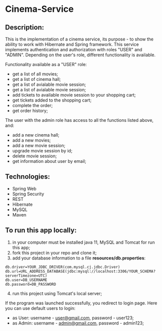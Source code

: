 # Cinema-Service


## Description:
This is the implementation of a cinema service, its purpose - to show the ability to work with Hibernate and Spring framework.
This service implements authentication and authorization with roles "USER" and "ADMIN". Depending on the user's role, different functionality is available.

Functionality available as a "USER" role:
* get a list of all movies;
* get a list of cinema hall;
* get a list of avialable movie session;
* get a list of avialable movie session;
* add tickets to available movie session to your shopping cart;
* get tickets added to the shopping cart;
* complete the order;
* get order history;

The user with the admin role has access to all the functions listed above, and:
* add a new cinema hall;
* add a new movies;
* add a new movie session;
* upgrade movie session by id;
* delete movie session;
* get information about user by email;

## Technologies:
* Spring Web
* Spring Security
* REST
* Hibernate
* MySQL
* Maven

## To run this app locally:
1. in your computer must be installed java 11, MySQL and Tomcat for run this app;
2. fork this project in your repo and clone it;
3. add your database information to a file __resources/db.properties__:
````
db.driver=YOUR_JDBC_DRIVER(com.mysql.cj.jdbc.Driver)
db.url=URL_ADDRESS_DATABASE(jdbc:mysql://localhost:3306/YOUR_SCHEMA?serverTimezone=UTC)
db.user=DB_USERNAME
db.password=DB_PASSWORD
````
4. run this project using Tomcat's local server;

If the program was launched successfully, you redirect to login page. Here you can use default users to login:

 * as User: username - user@gmail.com, password - user123;
 * as Admin: username - admin@gmail.com, password - admin123;
 
